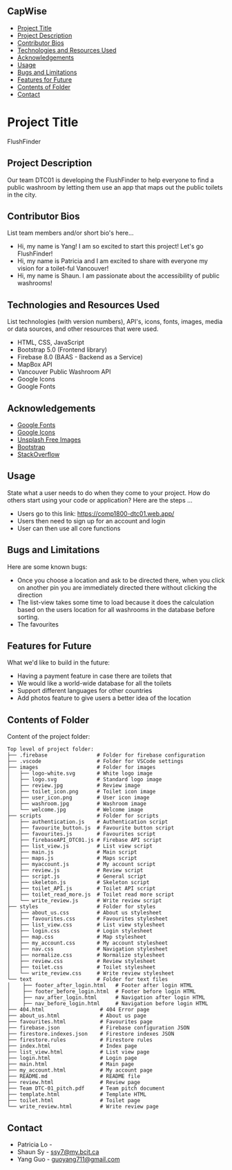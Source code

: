 ## CapWise

- [Project Title](#project-title)
- [Project Description](#project-description)
- [Contributor Bios](#contributor-bios)
- [Technologies and Resources Used](#technologies-and-resources-used)
- [Acknowledgements](#acknowledgements)
- [Usage](#usage)
- [Bugs and Limitations](#bugs-and-limitations)
- [Features for Future](#features-for-future)
- [Contents of Folder](#contents-of-folder)
- [Contact](#contact)

# Project Title

FlushFinder

## Project Description

Our team DTC01 is developing the FlushFinder to help everyone to find a public washroom by letting them use an app that maps out the public toilets in the city.

## Contributor Bios

List team members and/or short bio's here...

- Hi, my name is Yang! I am so excited to start this project! Let's go FlushFinder!
- Hi, my name is Patricia and I am excited to share with everyone my vision for a toilet-ful Vancouver!
- Hi, my name is Shaun. I am passionate about the accessibility of public washrooms!

## Technologies and Resources Used

List technologies (with version numbers), API's, icons, fonts, images, media or data sources, and other resources that were used.

- HTML, CSS, JavaScript
- Bootstrap 5.0 (Frontend library)
- Firebase 8.0 (BAAS - Backend as a Service)
- MapBox API
- Vancouver Public Washroom API
- Google Icons
- Google Fonts

## Acknowledgements

- <a href="https://fonts.google.com/">Google Fonts</a>
- <a href="https://fonts.google.com/icons">Google Icons<a>
- <a href="https://unsplash.com/">Unsplash Free Images </a>
- <a href="https://getbootstrap.com/">Bootstrap</a>
- <a href="https://stackoverflow.com/">StackOverflow</a>

## Usage

State what a user needs to do when they come to your project. How do others start using your code or application?
Here are the steps ...

- Users go to this link: https://comp1800-dtc01.web.app/
- Users then need to sign up for an account and login
- User can then use all core functions

## Bugs and Limitations

Here are some known bugs:

- Once you choose a location and ask to be directed there, when you click on another pin you are immediately directed there without clicking the direction
- The list-view takes some time to load because it does the calculation based on the users location for all washrooms in the database before sorting.
- The favourites

## Features for Future

What we'd like to build in the future:

- Having a payment feature in case there are toilets that
- We would like a world-wide database for all the toilets
- Support different languages for other countries
- Add photos feature to give users a better idea of the location

## Contents of Folder

Content of the project folder:

```
Top level of project folder:
├── .firebase                # Folder for firebase configuration
├── .vscode                  # Folder for VSCode settings
├── images                   # Folder for images
│   ├── logo-white.svg       # White logo image
│   ├── logo.svg             # Standard logo image
│   ├── review.jpg           # Review image
│   ├── toilet_icon.png      # Toilet icon image
│   ├── user_icon.png        # User icon image
│   ├── washroom.jpg         # Washroom image
│   └── welcome.jpg          # Welcome image
├── scripts                  # Folder for scripts
│   ├── authentication.js    # Authentication script
│   ├── favourite_button.js  # Favourite button script
│   ├── favourites.js        # Favourites script
│   ├── firebaseAPI_DTC01.js # Firebase API script
│   ├── list_view.js         # List view script
│   ├── main.js              # Main script
│   ├── maps.js              # Maps script
│   ├── myaccount.js         # My account script
│   ├── review.js            # Review script
│   ├── script.js            # General script
│   ├── skeleton.js          # Skeleton script
│   ├── toilet_API.js        # Toilet API script
│   ├── toilet_read_more.js  # Toilet read more script
│   └── write_review.js      # Write review script
├── styles                   # Folder for styles
│   ├── about_us.css         # About us stylesheet
│   ├── favourites.css       # Favourites stylesheet
│   ├── list_view.css        # List view stylesheet
│   ├── login.css            # Login stylesheet
│   ├── map.css              # Map stylesheet
│   ├── my_account.css       # My account stylesheet
│   ├── nav.css              # Navigation stylesheet
│   ├── normalize.css        # Normalize stylesheet
│   ├── review.css           # Review stylesheet
│   ├── toilet.css           # Toilet stylesheet
│   └── write_review.css     # Write review stylesheet
└── text                     # Folder for text files
│    ├── footer_after_login.html   # Footer after login HTML
│    ├── footer_before_login.html  # Footer before login HTML
│    ├── nav_after_login.html      # Navigation after login HTML
│    ├── nav_before_login.html     # Navigation before login HTML
├── 404.html                  # 404 Error page
├── about_us.html             # About us page
├── favourites.html           # Favourites page
├── firebase.json             # Firebase configuration JSON
├── firestore.indexes.json    # Firestore indexes JSON
├── firestore.rules           # Firestore rules
├── index.html                # Index page
├── list_view.html            # List view page
├── login.html                # Login page
├── main.html                 # Main page
├── my_account.html           # My account page
├── README.md                 # README file
├── review.html               # Review page
├── Team DTC-01_pitch.pdf     # Team pitch document
├── template.html             # Template HTML
├── toilet.html               # Toilet page
└── write_review.html         # Write review page
```

## Contact

- Patricia Lo -
- Shaun Sy - ssy7@my.bcit.ca
- Yang Guo - guoyang711@gmail.com
